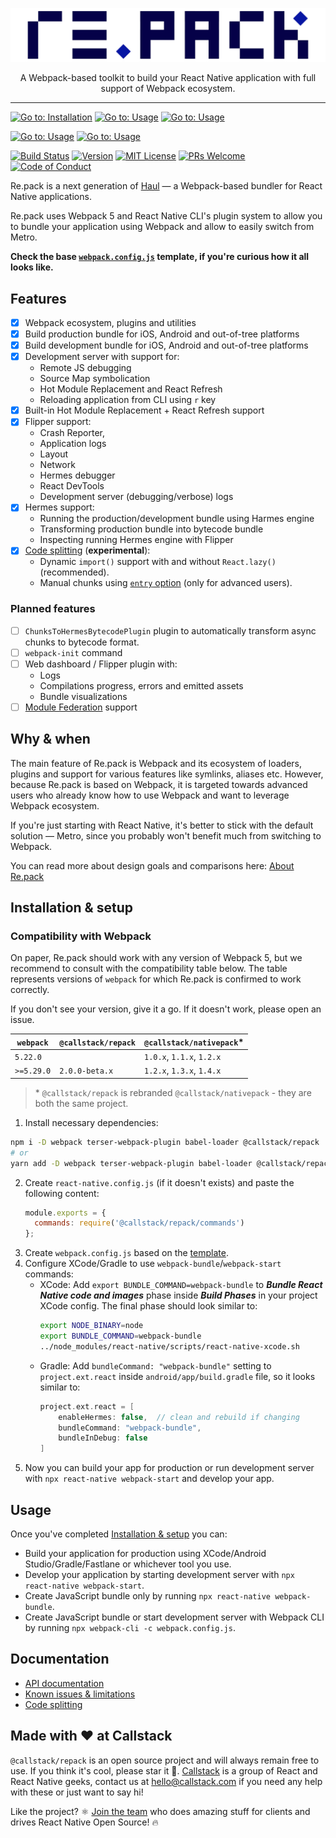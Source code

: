 <p align="center">
  <img src="./logo.png">
</p>
<p align="center">
A Webpack-based toolkit to build your React Native application with full support of Webpack ecosystem.
</p>

---

[![Go to: Installation][goto-installation-badge]][goto-installation]
[![Go to: Usage][goto-usage-badge]][goto-usage]
[![Go to: Usage][goto-api-docs-badge]][goto-api-docs]

[![Go to: Usage][goto-contributing-badge]][goto-contributing]
[![Go to: Usage][goto-architecture-badge]][goto-architecture]

[![Build Status][build-badge]][build]
[![Version][version-badge]][version]
[![MIT License][license-badge]][license]
[![PRs Welcome][prs-welcome-badge]][prs-welcome]
[![Code of Conduct][coc-badge]][coc]

Re.pack is a next generation of [Haul](https://github.com/callstack/haul) — a Webpack-based bundler for React Native applications.

Re.pack uses Webpack 5 and React Native CLI's plugin system to allow you to bundle your application using Webpack and allow to easily switch from Metro.

__Check the base [`webpack.config.js`](./templates/webpack.config.js) template, if you're curious how it all looks like.__

## Features

- [x] Webpack ecosystem, plugins and utilities
- [x] Build production bundle for iOS, Android and out-of-tree platforms
- [x] Build development bundle for iOS, Android and out-of-tree platforms
- [x] Development server with support for:
  - Remote JS debugging
  - Source Map symbolication 
  - Hot Module Replacement and React Refresh
  - Reloading application from CLI using `r` key
- [x] Built-in Hot Module Replacement + React Refresh support
- [x] Flipper support:
  - Crash Reporter,
  - Application logs
  - Layout
  - Network
  - Hermes debugger
  - React DevTools
  - Development server (debugging/verbose) logs
- [x] Hermes support:
  - Running the production/development bundle using Harmes engine
  - Transforming production bundle into bytecode bundle
  - Inspecting running Hermes engine with Flipper
- [x] [Code splitting](https://github.com/callstack/nativepack/discussions/45) (__experimental__):
  - Dynamic `import()` support with and without `React.lazy()` (recommended).
  - Manual chunks using [`entry` option](https://webpack.js.org/concepts/entry-points/) (only for advanced users).

### Planned features

- [ ] `ChunksToHermesBytecodePlugin` plugin to automatically transform async chunks to bytecode format.
- [ ] `webpack-init` command
- [ ] Web dashboard / Flipper plugin with:
  - Logs
  - Compilations progress, errors and emitted assets
  - Bundle visualizations
- [ ] [Module Federation](https://medium.com/swlh/webpack-5-module-federation-a-game-changer-to-javascript-architecture-bcdd30e02669) support

## Why & when

The main feature of Re.pack is Webpack and its ecosystem of loaders, plugins and support for various features like symlinks, aliases etc. However, because Re.pack is based on Webpack, it is targeted towards advanced users who already know how to use Webpack and want to leverage Webpack ecosystem.

If you're just starting with React Native, it's better to stick with the default solution — Metro, since you probably won't benefit much from switching to Webpack.

You can read more about design goals and comparisons here: [About Re.pack](https://github.com/callstack/nativepack/discussions/43)

## Installation & setup

### Compatibility with Webpack

On paper, Re.pack should work with any version of Webpack 5, but we recommend to consult with the compatibility table below.
The table represents versions of `webpack` for which Re.pack is confirmed to work correctly.

If you don't see your version, give it a go. If it doesn't work, please open an issue.


| `webpack`  | `@callstack/repack`     | `@callstack/nativepack`*  |
| ---------- | ----------------------- | ------------------------- |
| `5.22.0`   |                         | `1.0.x`, `1.1.x`, `1.2.x` |
| `>=5.29.0` | `2.0.0-beta.x`          | `1.2.x`, `1.3.x`, `1.4.x` |

> \* `@callstack/repack` is rebranded `@callstack/nativepack` - they are both the same project.

1. Install necessary dependencies:

```bash
npm i -D webpack terser-webpack-plugin babel-loader @callstack/repack
# or
yarn add -D webpack terser-webpack-plugin babel-loader @callstack/repack
```
2. Create `react-native.config.js` (if it doesn't exists) and paste the following content:
    ```js
    module.exports = {
      commands: require('@callstack/repack/commands')
    };
    ```
3. Create `webpack.config.js` based on the [template](./templates/webpack.config.js).
4. Configure XCode/Gradle to use `webpack-bundle`/`webpack-start` commands:
   - XCode: Add `export BUNDLE_COMMAND=webpack-bundle` to **_Bundle React Native code and images_** phase inside **_Build Phases_** in your project XCode config. The final phase should look similar to:
     ```bash
     export NODE_BINARY=node
     export BUNDLE_COMMAND=webpack-bundle
     ../node_modules/react-native/scripts/react-native-xcode.sh
     ```
   - Gradle: Add `bundleCommand: "webpack-bundle"` setting to `project.ext.react` inside `android/app/build.gradle` file, so it looks similar to:
     ```groovy
     project.ext.react = [
         enableHermes: false,  // clean and rebuild if changing
         bundleCommand: "webpack-bundle",
         bundleInDebug: false
     ]
     ```
5. Now you can build your app for production or run development server with `npx react-native webpack-start` and develop your app.

## Usage

Once you've completed [Installation & setup](#installation--setup) you can:

- Build your application for production using XCode/Android Studio/Gradle/Fastlane or whichever tool you use.
- Develop your application by starting development server with `npx react-native webpack-start`.
- Create JavaScript bundle only by running `npx react-native webpack-bundle`.
- Create JavaScript bundle or start development server with Webpack CLI by running `npx webpack-cli -c webpack.config.js`.

## Documentation

- [API documentation](https://re-pack.netlify.app/)
- [Known issues & limitations](https://github.com/callstack/nativepack/discussions/44)
- [Code splitting](https://github.com/callstack/nativepack/discussions/45)

## Made with ❤️ at Callstack

`@callstack/repack` is an open source project and will always remain free to use. If you think it's cool, please star it 🌟. [Callstack][callstack-readme-with-love] is a group of React and React Native geeks, contact us at [hello@callstack.com](mailto:hello@callstack.com) if you need any help with these or just want to say hi!

Like the project? ⚛️ [Join the team](https://callstack.com/careers/?utm_campaign=Senior_RN&utm_source=github&utm_medium=readme) who does amazing stuff for clients and drives React Native Open Source! 🔥

<!-- badges -->
[callstack-readme-with-love]: https://callstack.com/?utm_source=github.com&utm_medium=referral&utm_campaign=react-native-paper&utm_term=readme-with-love
[goto-installation-badge]: https://img.shields.io/badge/go%20to-Installation-blue?style=flat-square
[goto-installation]: #installation--setup
[goto-usage-badge]: https://img.shields.io/badge/go%20to-Usage-blue?style=flat-square
[goto-usage]: #usage
[goto-api-docs-badge]: https://img.shields.io/badge/go%20to-API%20docs-blue?style=flat-square
[goto-api-docs]: https://re-pack.netlify.app/

[goto-contributing-badge]: https://img.shields.io/badge/go%20to-CONTRIBUTING.md-blue?style=flat-square
[goto-contributing]: ./CONTRIBUTING.md
[goto-architecture-badge]: https://img.shields.io/badge/go%20to-ARCHITECTURE.md-blue?style=flat-square
[goto-architecture]: ./ARCHITECTURE.md

[build-badge]: https://img.shields.io/github/workflow/status/callstack/repack/CI/main?style=flat-square
[build]: https://github.com/callstack/repack/actions/workflows/main.yml
[version-badge]: https://img.shields.io/npm/v/@callstack/repack?style=flat-square
[version]: https://www.npmjs.com/package/@callstack/repack
[license-badge]: https://img.shields.io/npm/l/@callstack/repack?style=flat-square
[license]: https://github.com/callstack/repack/blob/master/LICENSE
[prs-welcome-badge]: https://img.shields.io/badge/PRs-welcome-brightgreen.svg?style=flat-square
[prs-welcome]: ./CONTRIBUTING.md
[coc-badge]: https://img.shields.io/badge/code%20of-conduct-ff69b4.svg?style=flat-square
[coc]: https://github.com/callstack/repack/blob/master/CODE_OF_CONDUCT.md
